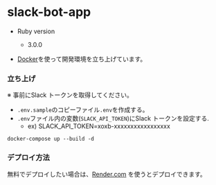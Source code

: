 # slack-bot-app
- Ruby version
  - 3.0.0

- [Docker](https://docs.docker.com/docker-for-mac/install/)を使って開発環境を立ち上げています。

### 立ち上げ

※ 事前にSlack トークンを取得してください。

- `.env.sample`のコピーファイル`.env`を作成する。
- `.env`ファイル内の変数(`SLACK_API_TOKEN`)にSlack トークンを設定する.
  - ex) SLACK_API_TOKEN=xoxb-xxxxxxxxxxxxxxxxx

```
docker-compose up --build -d
```

### デプロイ方法

無料でデプロイしたい場合は、[Render.com](https://render.com/) を使うとデプロイできます。
